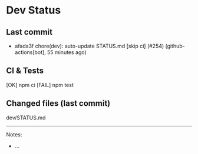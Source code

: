 # Dev Status

## Last commit
- afada3f chore(dev): auto-update STATUS.md [skip ci] (#254) (github-actions[bot], 55 minutes ago)
## CI & Tests
[OK] npm ci
[FAIL] npm test

## Changed files (last commit)
dev/STATUS.md

---
Notes:
- ...
